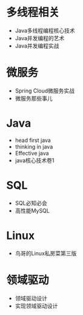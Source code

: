 # 多线程相关
- Java多线程编程核心技术
- Java并发编程的艺术
- Java并发编程实战
# 微服务
- Spring Cloud微服务实战
- 微服务那些事儿 
# Java
- head first java
- thinking in java
- Effective java
- java核心技术卷1
# SQL
- SQL必知必会
- 高性能MySQL
# Linux
- 鸟哥的Linux私房菜第三版
# 领域驱动
- 领域驱动设计
- 实现领域驱动设计

































